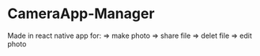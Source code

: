 # CameraApp-Manager
Made in react native app for:
=> make photo 
=> share file
=> delet file
=> edit photo
